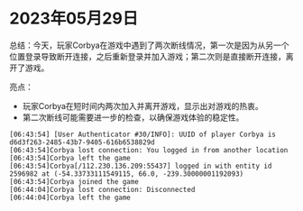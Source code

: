 # 2023年05月29日
总结：今天，玩家Corbya在游戏中遇到了两次断线情况，第一次是因为从另一个位置登录导致断开连接，之后重新登录并加入游戏；第二次则是直接断开连接，离开了游戏。

亮点：
- 玩家Corbya在短时间内两次加入并离开游戏，显示出对游戏的热衷。
- 第二次断线可能需要进一步的检查，以确保游戏体验的稳定性。
```
[06:43:54] [User Authenticator #30/INFO]: UUID of player Corbya is d6d3f263-2485-43b7-9405-616b6538829d
[06:43:54]Corbya lost connection: You logged in from another location
[06:43:54]Corbya left the game
[06:43:54]Corbya[/112.230.136.209:55437] logged in with entity id 2596982 at (-54.33733111549115, 66.0, -239.30000001192093)
[06:43:54]Corbya joined the game
[06:44:04]Corbya lost connection: Disconnected
[06:44:04]Corbya left the game
```
